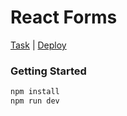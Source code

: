 # React Forms

[Task](https://github.com/rolling-scopes-school/tasks/tree/master/react/modules/module06) | [Deploy](https://maxlisyanskiy.github.io/react-2023-q4/react-forms)

### Getting Started

```bash
npm install
npm run dev
```
